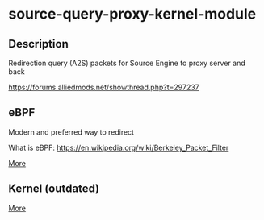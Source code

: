 # source-query-proxy-kernel-module


## Description

Redirection query (A2S) packets for Source Engine to proxy server and back

https://forums.alliedmods.net/showthread.php?t=297237

## eBPF

Modern and preferred way to redirect

What is eBPF: https://en.wikipedia.org/wiki/Berkeley_Packet_Filter

[More](./src-ebpf/README.md)

## Kernel (outdated)

[More](./src/README.md) 



